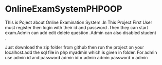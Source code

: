 # OnlineExamSystemPHPOOP
This is Poject about Online Examination System .In This Project First User must register then login with their id and password .Then they can start exam.Admin can add edit delete question .Admin can also disabled student .

Just download the zip folder from github then run the project on your localhost.add the sql file in php myadmin which is given in folder.
For admin use admin id and password
admin id = admin
admin password = admin
